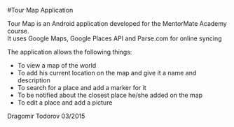 #Tour Map Application

Tour Map is an Android application developed for the MentorMate Academy course. <br>
It uses Google Maps, Google Places API and Parse.com for online syncing <br>

The application allows the following things:
- To view a map of the world<br>
- To add his current location on the map and give it a name and description<br>
- To search for a place and add a marker for it<br>
- To be notified about the closest place he/she added on the map<br>
- To edit a place and add a picture<br>

Dragomir Todorov 03/2015
